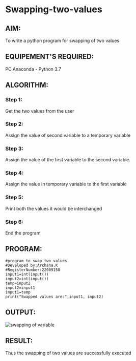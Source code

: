 # Swapping-two-values
## AIM:
To write a python program for swapping of two values
## EQUIPEMENT'S REQUIRED: 
PC
Anaconda - Python 3.7
## ALGORITHM: 
### Step 1:
Get the two values from the user
### Step 2: 
Assign the value of second variable to a temporary variable 
### Step 3: 
Assign the value of the first variable to the second variable.
### Step 4:  
Assign the value in temporary variable to the first variable
### Step 5: 
Print both the values it would be interchanged
### Step 6: 
End the program
## PROGRAM:
```
#program to swap two values.
#Developed by:Archana.K
#RegisterNumber:22009150
input1=int(input())
input2=int(input())
temp=input2
input2=input1
input1=temp
print("Swapped values are:",input1, input2)
```
## OUTPUT:
![swapping of variable](https://user-images.githubusercontent.com/118708624/210080987-9b7fb53e-fb10-4f11-a214-783afb90979e.png)

## RESULT:
Thus the swapping of two values are successfully executed



